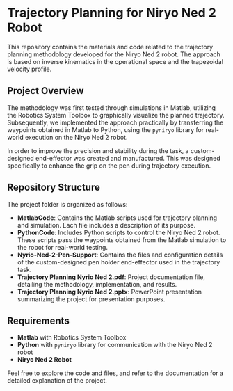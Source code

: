 # Trajectory Planning for Niryo Ned 2 Robot

This repository contains the materials and code related to the trajectory planning methodology developed for the Niryo Ned 2 robot. The approach is based on inverse kinematics in the operational space and the trapezoidal velocity profile.

## Project Overview

The methodology was first tested through simulations in Matlab, utilizing the Robotics System Toolbox to graphically visualize the planned trajectory. Subsequently, we implemented the approach practically by transferring the waypoints obtained in Matlab to Python, using the `pyniryo` library for real-world execution on the Niryo Ned 2 robot.

In order to improve the precision and stability during the task, a custom-designed end-effector was created and manufactured. This was designed specifically to enhance the grip on the pen during trajectory execution.

## Repository Structure

The project folder is organized as follows:

- **MatlabCode**: Contains the Matlab scripts used for trajectory planning and simulation. Each file includes a description of its purpose.
- **PythonCode**: Includes Python scripts to control the Niryo Ned 2 robot. These scripts pass the waypoints obtained from the Matlab simulation to the robot for real-world testing.
- **Nyrio-Ned-2-Pen-Support**: Contains the files and configuration details of the custom-designed pen holder end-effector used in the trajectory task.
- **Trajectory Planning Nyrio Ned 2.pdf**: Project documentation file, detailing the methodology, implementation, and results.
- **Trajectory Planning Nyrio Ned 2.pptx**: PowerPoint presentation summarizing the project for presentation purposes.

## Requirements

- **Matlab** with Robotics System Toolbox
- **Python** with `pyniryo` library for communication with the Niryo Ned 2 robot
- **Niryo Ned 2 Robot**

Feel free to explore the code and files, and refer to the documentation for a detailed explanation of the project.
